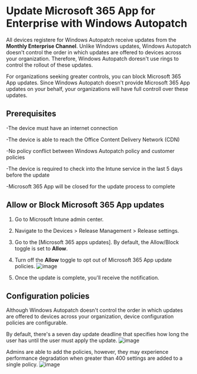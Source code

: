 # Update Microsoft 365 App for Enterprise with Windows Autopatch
All devices registere for Windows Autopatch receive updates from the **Monthly Enterprise Channel**. 
Unlike Windows updates, Windows Autopatch doesn't control the order in which updates are offered to devices across your organization. 
Therefore, Windows Autopatch doresn't use rings to control the rollout of these updates.

For organizations seeking greater controls, you can block Microsoft 365 App updates. 
Since Windows Autopatch doesn't provide Microsoft 365 App updates on your behalf, your organizations will have full controll over these updates.

## Prerequisites
-The device must have an internet connection

-The device is able to reach the Office Content Delivery Network (CDN)

-No policy conflict between Windows Autopatch policy and customer policies

-The device is required to check into the Intune service in the last 5 days before the update

-Microsoft 365 App will be closed for the update process to complete

## Allow or Block Microsoft 365 App updates
1. Go to Microsoft Intune admin center.
2. Navigate to the Devices > Release Management > Release settings.
3. Go to the [Microsoft 365 apps updates]. By default, the Allow/Block toggle is set to **Allow**.
4. Turn off the **Allow** toggle to opt out of Microsoft 365 App update policies.
   ![image](https://github.com/yusummat/notes/assets/142761448/e39dc5bb-0cbd-4734-9b5f-6903adf85fef)

5. Once the update is complete, you'll receive the notification.

## Configuration policies
Although Windows Autopatch doesn't control the order in which updates are offered to devices across your organization, device configuration policies are configurable. 

By default, there's a seven day update deadline that specifies how long the user has until the user must apply the update.
![image](https://github.com/yusummat/notes/assets/142761448/73dfd658-4c3b-4a8c-9a7c-7e3ee932e536)

Admins are able to add the policies, however, they may experience performance degradation when greater than 400 settings are added to a single policy.
![image](https://github.com/yusummat/notes/assets/142761448/6ef8284b-aa9f-4ca6-b498-4065be4db0ac)
